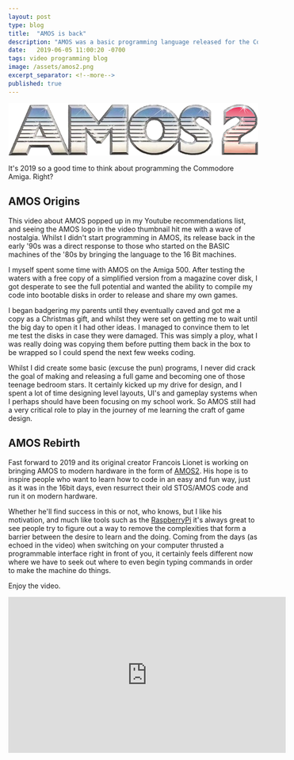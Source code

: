 ```yaml
---
layout: post
type: blog
title:  "AMOS is back"
description: "AMOS was a basic programming language released for the Commodore Amiga, so why talk about that in 2019?."
date:   2019-06-05 11:00:20 -0700
tags: video programming blog
image: /assets/amos2.png
excerpt_separator: <!--more-->
published: true
---
```


![AMOS2](/assets/amos2.png)

It's 2019 so a good time to think about programming the Commodore Amiga. Right?
<!--more-->

## AMOS Origins

This video about AMOS popped up in my Youtube recommendations list, and seeing the AMOS logo in the video thumbnail hit me with a wave of nostalgia. Whilst I didn't start programming in AMOS, its release back in the early '90s was a direct response to those who started on the BASIC machines of the '80s by bringing the language to the 16 Bit machines.

I myself spent some time with AMOS on the Amiga 500. After testing the waters with a free copy of a simplified version from a magazine cover disk, I got desperate to see the full potential and wanted the ability to compile my code into bootable disks in order to release and share my own games.

I began badgering my parents until they eventually caved and got me a copy as a Christmas gift, and whilst they were set on getting me to wait until the big day to open it I had other ideas. I managed to convince them to let me test the disks in case they were damaged. This was simply a ploy, what I was really doing was copying them before putting them back in the box to be wrapped so I could spend the next few weeks coding.

Whilst I did create some basic (excuse the pun) programs, I never did crack the goal of making and releasing a full game and becoming one of those teenage bedroom stars. It certainly kicked up my drive for design, and I spent a lot of time designing level layouts, UI's and gameplay systems when I perhaps should have been focusing on my school work. So AMOS still had a very critical role to play in the journey of me learning the craft of game design.

## AMOS Rebirth

Fast forward to 2019 and its original creator Francois Lionet is working on bringing AMOS to modern hardware in the form of [AMOS2](http://amos2.tech/en-us/). His hope is to inspire people who want to learn how to code in an easy and fun way, just as it was in the 16bit days, even resurrect their old STOS/AMOS code and run it on modern hardware.

Whether he'll find success in this or not, who knows, but I like his motivation, and much like tools such as the [RaspberryPi](https://www.raspberrypi.org/) it's always great to see people try to figure out a way to remove the complexities that form a barrier between the desire to learn and the doing. Coming from the days (as echoed in the video) when switching on your computer thrusted a programmable interface right in front of you, it certainly feels different now where we have to seek out where to even begin typing commands in order to make the machine do things.

Enjoy the video.

<iframe width="560" height="315" src="https://www.youtube.com/embed/Hs-QOu8EAWY" frameborder="0" allow="accelerometer; autoplay; encrypted-media; gyroscope; picture-in-picture" allowfullscreen></iframe>

